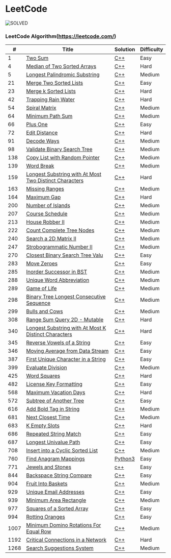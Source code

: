LeetCode
========
![SOLVED](https://img.shields.io/badge/SOLVED-54-green.svg)

### LeetCode Algorithm(https://leetcode.com/)

| # | Title | Solution | Difficulty |
|---| ----- | -------- | ---------- |
|1|[Two Sum](https://leetcode.com/problems/two-sum/) | [C++](./1.Two_Sum.cpp)|Easy|
|4|[Median of Two Sorted Arrays](https://leetcode.com/problems/median-of-two-sorted-arrays/description/) | [C++](./4.median_of_two_sorted_arrays.cpp)|Hard|
|5|[Longest Palindromic Substring](https://leetcode.com/problems/longest-palindromic-substring/) | [C++](./5.Longest_Palindromic_Substring.cpp)|Medium|
|21|[Merge Two Sorted Lists](https://leetcode.com/problems/merge-two-sorted-lists/) | [C++](./21.Merge_Two_Sorted_Lists.cpp)|Easy|
|23|[Merge k Sorted Lists](https://leetcode.com/problems/merge-k-sorted-lists/description/) | [C++](./23.merge_k_sorted_lists.cpp)|Hard|
|42|[Trapping Rain Water](https://leetcode.com/problems/trapping-rain-water/) | [C++](./42.Trapping_Rain_Water.cpp)|Hard|
|54|[Spiral Matrix](https://leetcode.com/problems/spiral-matrix/) | [C++](./54.Spiral_Matrix.cpp)|Medium|
|64|[Minimum Path Sum](https://leetcode.com/problems/minimum-path-sum/description/) | [C++](./64.Minimum_Path_Sum.cpp)|Medium|
|66|[Plus One](https://leetcode.com/problems/plus-one/) | [C++](./66.Plus_One.cpp)|Easy|
|72|[Edit Distance](https://leetcode.com/problems/edit-distance/description/) | [C++](./72.Edit_Distance.cpp)|Hard|
|91|[Decode Ways](https://leetcode.com/problems/decode-ways/description/) | [C++](./91.Decode_Ways.cpp)|Medium|
|98|[Validate Binary Search Tree](https://leetcode.com/problems/validate-binary-search-tree/description/) | [C++](./98.Validate_Binary_Search_Tree.cpp)|Medium|
|138|[Copy List with Random Pointer](https://leetcode.com/problems/copy-list-with-random-pointer/) | [C++](./138.Copy_List_with_Random_Pointer.cpp)|Medium|
|139|[Word Break](https://leetcode.com/problems/word-break/description/) | [C++](./139.Word_Break.cpp)|Medium|
|159|[Longest Substring with At Most Two Distinct Characters](https://leetcode.com/problems/longest-substring-with-at-most-two-distinct-characters/description/) | [C++](./159.Longest_Substring_with_At_Most_Two_Distinct_Characters.cpp)|Hard|
|163|[Missing Ranges](https://leetcode.com/problems/missing-ranges/) | [C++](./163.Missing_Ranges.cpp)|Medium|
|164|[Maximum Gap](https://leetcode.com/problems/maximum-gap/description/) | [C++](./164.maximum_gap.cpp)|Hard|
|200|[Number of Islands](https://leetcode.com/problems/number-of-islands/) | [C++](./200.Number_of_Islands.cpp)|Medium|
|207|[Course Schedule](https://leetcode.com/problems/course-schedule/description/) | [C++](./207.Course_Schedule.cpp)|Medium|
|213|[House Robber II](https://leetcode.com/problems/house-robber-ii/description/) | [C++](./213.House_Robber_II.cpp)|Medium|
|222|[Count Complete Tree Nodes](https://leetcode.com/problems/count-complete-tree-nodes/) | [C++](./222.Count_Complete_Tree_Nodes.cpp)|Medium|
|240|[Search a 2D Matrix II](https://leetcode.com/problems/search-a-2d-matrix-ii/) | [C++](./240.Search_a_2D_Matrix_II.cpp)|Medium|
|247|[Strobogrammatic Number II](https://leetcode.com/problems/strobogrammatic-number-ii/description/) | [C++](./247.Strobogrammatic_Number_II.cpp)|Medium|
|270|[Closest Binary Search Tree Valu](https://leetcode.com/problems/closest-binary-search-tree-value/description/) | [C++](./270.Closest_Binary_Search_Tree_Value.cpp)|Easy|
|283|[Move Zeroes](https://leetcode.com/problems/move-zeroes/) | [C++](./283.Move_Zeroes.cpp)|Easy|
|285|[Inorder Successor in BST](https://leetcode.com/problems/inorder-successor-in-bst/description/) | [C++](./285.Inorder_Successor_in_BST.cpp)|Medium|
|288|[Unique Word Abbreviation](https://leetcode.com/problems/unique-word-abbreviation/) | [C++](./288.Unique_Word_Abbreviation.cpp)|Medium|
|289|[Game of Life](https://leetcode.com/problems/game-of-life/) | [C++](./289.Game_of_Life.cpp)|Medium|
|298|[Binary Tree Longest Consecutive Sequence](https://leetcode.com/problems/binary-tree-longest-consecutive-sequence/) | [C++](./298.Binary_Tree_Longest_Consecutive_Sequence.cpp)|Medium|
|299|[Bulls and Cows](https://leetcode.com/problems/bulls-and-cows/) | [C++](./299.Bulls_and_Cows.cpp)|Medium|
|308|[Range Sum Query 2D - Mutable](https://leetcode.com/problems/range-sum-query-2d-mutable/) | [C++](./308.Range_Sum_Query_2D.cpp)|Hard|
|340|[Longest Substring with At Most K Distinct Characters](https://leetcode.com/problems/longest-substring-with-at-most-k-distinct-characters/description/) | [C++](./340.Longest_Substring_with_At_Most_K_Distinct_Characters.cpp)|Hard|
|345|[Reverse Vowels of a String](https://leetcode.com/problems/reverse-vowels-of-a-string/) | [C++](./345.Reverse_Vowels_of_a_String.cpp)|Easy|
|346|[Moving Average from Data Stream](https://leetcode.com/problems/moving-average-from-data-stream/) | [C++](./346.Moving_Average_from_Data_Stream.cpp)|Easy|
|387|[First Unique Character in a String](https://leetcode.com/problems/first-unique-character-in-a-string/) | [C++](./387.First_Unique_Character_in_a_String.cpp)|Easy|
|399|[Evaluate Division](https://leetcode.com/problems/evaluate-division/description/) | [C++](./399.Evaluate_Division.cpp)|Medium|
|425|[Word Squares](https://leetcode.com/problems/word-squares/) | [C++](./425.Word_Squares.cpp)|Hard|
|482|[License Key Formatting](https://leetcode.com/problems/license-key-formatting/) | [C++](./482.License_Key_Formatting.cpp)|Easy|
|568|[Maximum Vacation Days](https://leetcode.com/problems/maximum-vacation-days/description/) | [C++](./568.Maximum_Vacation_Days.cpp)|Hard|
|572|[Subtree of Another Tree](https://leetcode.com/problems/subtree-of-another-tree/) | [C++](./572.Subtree_of_Another_Tree.cpp)|Easy|
|616|[Add Bold Tag in String](https://leetcode.com/problems/add-bold-tag-in-string/) | [C++](./616.Add_Bold_Tag_in_String.cpp)|Medium|
|681|[Next Closest Time](https://leetcode.com/problems/next-closest-time/description/) | [C++](./681.Next_Closest_Time.cpp)|Medium|
|683|[K Empty Slots](https://leetcode.com/problems/k-empty-slots/description/) | [C++](./683.K_Empty_Slots.cpp)|Hard|
|686|[Repeated String Match](https://leetcode.com/problems/repeated-string-match/description/) | [C++](./686.Repeated_String_Match.cpp)|Easy|
|687|[Longest Univalue Path](https://leetcode.com/problems/longest-univalue-path/description/) | [C++](./687.Longest_Univalue_Path.cpp)|Easy|
|708|[Insert into a Cyclic Sorted List](https://leetcode.com/problems/insert-into-a-cyclic-sorted-list/description/) | [C++](./708.Insert_into_a_Cyclic_Sorted_List.cpp)|Medium|
|760|[Find Anagram Mappings](https://leetcode.com/problems/find-anagram-mappings/) | [Python3](./760.Find_Anagram_Mappings.py)|Easy|
|771|[Jewels and Stones](https://leetcode.com/problems/jewels-and-stones/) | [c++](./771.Jewels_and_Stones.cpp)|Easy|
|844|[Backspace String Compare](https://leetcode.com/problems/backspace-string-compare/) | [C++](./844.Backspace_String_Compare.cpp)|Easy|
|904|[Fruit Into Baskets](https://leetcode.com/problems/fruit-into-baskets/) | [C++](./904.Fruit_Into_Baskets.cpp)|Medium|
|929|[Unique Email Addresses](https://leetcode.com/problems/unique-email-addresses/) | [C++](./929.Unique_Email_Addresses.cpp)|Easy|
|939|[Minimum Area Rectangle](https://leetcode.com/problems/minimum-area-rectangle/) | [C++](./939.Minimum_Area_Rectangle.cpp)|Medium|
|977|[Squares of a Sorted Array](https://leetcode.com/problems/squares-of-a-sorted-array/) | [C++](./977.Squares_of_a_Sorted_Array.cpp)|Easy|
|994|[Rotting Oranges](https://leetcode.com/problems/rotting-oranges/) | [C++](./994.RottingOranges.cpp)|Easy|
|1007|[Minimum Domino Rotations For Equal Row](https://leetcode.com/problems/minimum-domino-rotations-for-equal-row/) | [C++](./1007.Minimum_Domino_Rotations_For_Equal_Row.cpp)|Medium|
|1192|[Critical Connections in a Network](https://leetcode.com/problems/critical-connections-in-a-network/) | [C++](./1192.Critical_Connections_in_a_Network.cpp)|Hard|
|1268|[Search Suggestions System](https://leetcode.com/problems/search-suggestions-system/) | [C++](./1268.Search_Suggestions_System.cpp)|Medium|
